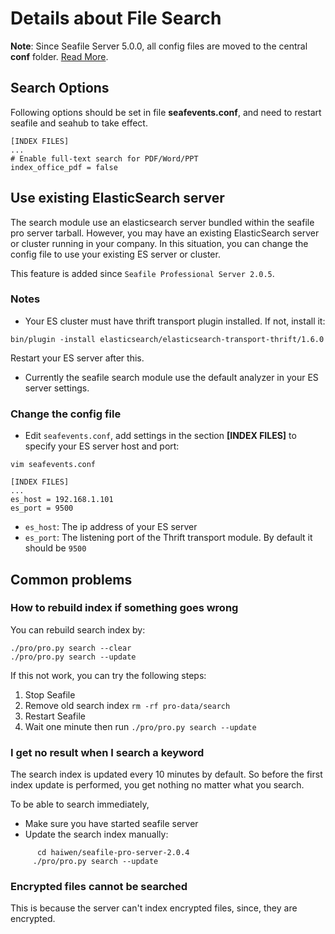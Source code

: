 # Details about File Search

**Note**: Since Seafile Server 5.0.0, all config files are moved to the central **conf** folder. [Read More](../deploy/new_directory_layout_5_0_0.md).

## <a id="search-opt"></a>Search Options

Following options should be set in file **seafevents.conf**, and need to restart seafile and seahub to take effect.

```
[INDEX FILES]
...
# Enable full-text search for PDF/Word/PPT
index_office_pdf = false

```

## Use existing ElasticSearch server

The search module use an elasticsearch server bundled within the seafile pro server tarball. However, you may have an existing ElasticSearch server or cluster running in your company. In this situation, you can change the config file to use your existing ES server or cluster.

This feature is added since `Seafile Professional Server 2.0.5`.

### Notes

- Your ES cluster must have thrift transport plugin installed. If not, install it:

```
bin/plugin -install elasticsearch/elasticsearch-transport-thrift/1.6.0
```

Restart your ES server after this.

- Currently the seafile search module use the default analyzer in your ES server settings. 


### Change the config file

- Edit `seafevents.conf`, add settings in the section **[INDEX FILES]** to specify your ES server host and port:

```
vim seafevents.conf
```

```
[INDEX FILES]
...
es_host = 192.168.1.101
es_port = 9500
```

- `es_host`: The ip address of your ES server
- `es_port`: The listening port of the Thrift transport module. By default it should be `9500`

## <a id="wiki-faq"></a>Common problems

### <a id="how-to-rebuild-search-index"></a>How to rebuild index if something goes wrong

You can rebuild search index by:

```
./pro/pro.py search --clear
./pro/pro.py search --update
```

If this not work, you can try the following steps:

1. Stop Seafile
2. Remove old search index `rm -rf pro-data/search`
3. Restart Seafile
4. Wait one minute then run `./pro/pro.py search --update`


### <a id="wiki-search-no-result"></a>I get no result when I search a keyword

The search index is updated every 10 minutes by default. So before the first index update is performed, you get nothing no matter what you search.

  To be able to search immediately,

  - Make sure you have started seafile server
  - Update the search index manually:
```
      cd haiwen/seafile-pro-server-2.0.4
     ./pro/pro.py search --update
```

### <a id="wiki-cannot-search-encrypted-files"></a>Encrypted files cannot be searched

This is because the server can't index encrypted files, since, they are encrypted.





